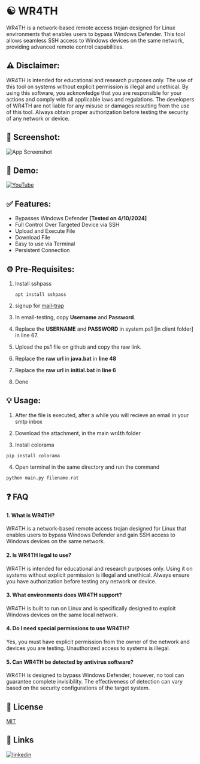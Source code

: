 
# ☯️ WR4TH



WR4TH is a network-based remote access trojan designed for Linux environments that enables users to bypass Windows Defender. This tool allows seamless SSH access to Windows devices on the same network, providing advanced remote control capabilities.


## ⚠️ Disclaimer:

WR4TH is intended for educational and research purposes only. The use of this tool on systems without explicit permission is illegal and unethical. By using this software, you acknowledge that you are responsible for your actions and comply with all applicable laws and regulations. The developers of WR4TH are not liable for any misuse or damages resulting from the use of this tool. Always obtain proper authorization before testing the security of any network or device.

## 📸 Screenshot:

![App Screenshot](https://i.ibb.co/2K8hBGD/de819c7f-88ba-4f58-9558-dc8cb4d6d057.png)


## 🎥 Demo:

[![YouTube](http://i.ytimg.com/vi/2BFzcmkbUMM/hqdefault.jpg)](https://www.youtube.com/watch?v=2BFzcmkbUMM)

## ✅ Features:

- Bypasses Windows Defender **[Tested on 4/10/2024]**
- Full Control Over Targeted Device via SSH
- Upload and Execute File
- Download File
- Easy to use via Terminal
- Persistent Connection
## ⚙️ Pre-Requisites:

1. Install sshpass

   ```apt install sshpass```

2. signup for [mail-trap](https://mailtrap.io/)

3. In email-testing, copy **Username** and **Password**.

4. Replace the **USERNAME** and **PASSWORD** in system.ps1 [in client folder] in 
line 67.

5. Upload the ps1 file on github and copy the raw link.

6. Replace the **raw url** in **java.bat** in **line 48**

7. Replace the **raw url** in **initial.bat** in **line 6**

8.  Done






## 💡 Usage:

1. After the file is executed, after a while you will recieve an email in your smtp inbox

2. Download the attachment, in the main wr4th folder

3. Install colorama

```pip install colorama```

4. Open terminal in the same directory and run the command

```python main.py filename.rat```
## ❓ FAQ

#### 1. **What is WR4TH?**
WR4TH is a network-based remote access trojan designed for Linux that enables users to bypass Windows Defender and gain SSH access to Windows devices on the same network.

#### 2. **Is WR4TH legal to use?**
WR4TH is intended for educational and research purposes only. Using it on systems without explicit permission is illegal and unethical. Always ensure you have authorization before testing any network or device.

#### 3. **What environments does WR4TH support?**
WR4TH is built to run on Linux and is specifically designed to exploit Windows devices on the same local network.

#### 4. **Do I need special permissions to use WR4TH?**
Yes, you must have explicit permission from the owner of the network and devices you are testing. Unauthorized access to systems is illegal.

#### 5. **Can WR4TH be detected by antivirus software?**
WR4TH is designed to bypass Windows Defender; however, no tool can guarantee complete invisibility. The effectiveness of detection can vary based on the security configurations of the target system.
## 🪪 License

[MIT](https://choosealicense.com/licenses/mit/)


## 🔗 Links
[![linkedin](https://img.shields.io/badge/linkedin-0A66C2?style=for-the-badge&logo=linkedin&logoColor=white)](https://www.linkedin.com/in/adithya-poojary-1771b9331)

